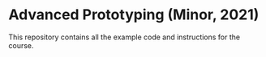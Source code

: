 # Advanced Prototyping (Minor, 2021)

This repository contains all the example code and instructions for the course.